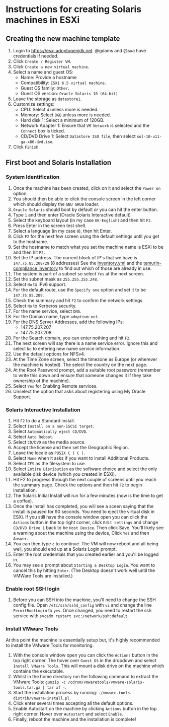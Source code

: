 # Instructions for creating Solaris machines in ESXi

## Creating the new machine template

1. Login to https://esxi.adoptopenjdk.net. @gdams and @sxa have credentials if needed.
1. Click `Create / Register VM`.
1. Click `Create a new virtual machine`.
1. Select a name and guest OS:
    - Name: Provide a hostname
    - Compatibility: `ESXi 6.5 virtual machine`.
    - Guest OS family: `Other`.
    - Guest OS version: `Oracle Solaris 10 (64-bit)`
1. Leave the storage as `datastore1`.
1. Customize settings:
    - CPU: Select `4` unless more is needed.
    - Memory: Select `8GB` unless more is needed.
    - Hard disk 1: Select a minimum of 120GB.
    - Network Adapter 1: Ensure that `VM Network` is selected and the `Connect` box is ticked.
    - CD/DVD Drive 1: Select `Datastore ISO file`, then select `sol-10-u11-ga-x86-dvd.iso`.
1. Click `Finish`


## First boot and Solaris Installation

### System Identification

1. Once the machine has been created, click on it and select the `Power on` option.
1. You should then be able to click the console screen in the left corner which should display the `GNU GRUB` loader.
1. `Oracle Solaris` should boot by default or you can hit the enter button.
1. Type `1` and then enter (Oracle Solaris Interactive default)
1. Select the keyboard layout (in my case `UK-English`) and then hit `F2`.
1. Press Enter in the screen test shell.
1. Select a language (in my case `0`), then hit Enter.
1. Click `F2` for the next few screen using the default settings until you get to the hostname.
1. Set the hostname to match what you set the machine name is ESXi to be and then hit `F2`.
1. Set the IP address. The current block of IP's that we have is `147.75.85.208/29` (8 addresses) See the [inventory.yml](https://github.com/temurin-compliance/infrastructure/blob/master/ansible/inventory.yml) and the [temurin-compliance inventory](https://github.com/temurin-compliance/infrastructure/blob/master/ansible/inventory.yml) to find out which of those are already in use.
1. The system is part of a subnet so select `Yes` at the next screen.
1. Set the subnet mask as `255.255.255.248`.
1. Select `No` to IPv6 support.
1. For the default route, use the `Specify one` option and set it to be `147.75.85.209`.
1. Check the summary and hit `F2` to confirm the network settings.
1. Select `No` to Kerberos security.
1. For the name service, select `DNS`.
1. For the Domain name, type `adoptium.net`.
1. For the DNS Server Addresses, add the following IPs:
    - 147.75.207.207 
    - 147.75.207.208
1. For the Search domain, you can enter nothing and hit `F2`.
1. The next screen will say there is a name service error. Ignore this and select `No` to entering new name service information.
1. Use the default options for NFSv4.
1. At the Time Zone screen, select the timezone as Europe (or wherever the machine is hosted). The select the country on the next page.
1. At the Root Password prompt, add a suitable root password (remember to write this down and ensure that someone changes it if they take ownership of the machine).
1. Select `Yes` for Enabling Remote services.
1. Unselect the option that asks about registering using My Oracle Support.

### Solaris Interactive Installation

1. Hit `F2` to do a Standard install.
1. Select `Install on a non-iSCSI target`.
1. Select `Automatically eject CD/DVD`.
1. Select `Auto Reboot`.
1. Select `CD/DVD` as the media source.
1. Accept the license and then set the Geographic Region. 
1. Leave the locale as `POSIX C ( C )`.
1. Select `None` when it asks if you want to install Additional Products.
1. Select `ZFS` as the filesystem to use.
1. Select `Entire Disribution` as the software choice and select the only available disk device (which you created in ESXi).
1. Hit F2 to progress through the next couple of screens until you reach the summary page. Check the options and then hit `F2` to begin installation.
1. The Solaris Initial Install will run for a few minutes (now is the time to get a coffee).
1. Once the install has completed, you will see a sceen saying that the install is paused for 90 seconds. You need to eject the virtual disk in ESXi. If you still have the console window open you can click the `Actions` button in the top right corner, click `Edit settings` and change `CD/DVD Drive 1` back to be `Host Device`. Then click Save. You'll likely see a warning about the machine using the device, Click `Yes` and then `Answer`.
1. You can then type `c` to continue. The VM will now reboot and all being well, you should end up at a Solaris Login prompt.
1. Enter the root credentials that you created earlier and you'll be logged in.
1. You may see a prompt about `Starting a Desktop Login`. You want to cancel this by hitting `Enter`. (The Desktop doesn't work well until the VMWare Tools are installed.)

### Enable root SSH login

1. Before you can SSH into the machine, you'll need to change the SSH config file. Open `/etc/ssh/sshd_config` with `vi` and change the line `PermitRootLogin` to `yes`. Once changed, you need to restart the ssh service with `svcadm restart svc:/network/ssh:default`.

### Install VMware Tools

At this point the machine is essentially setup but, it's highly recommended to install the VMware Tools for monitoring.

1. With the console window open you can click the `Actions` button in the top right corner. The hover over `Guest OS` in the dropdown and select `Install VMware Tools`. This will mount a disk drive on the machine which contains the executable.
1. Whilst in the home directory run the following command to extract the VMware Tools: `gunzip -c /cdrom/vmwaretools/vmware-solaris-tools.tar.gz | tar xf -`.
1. Start the installation process by running: `./vmware-tools-distrib/vmware-install.pl`.
1. Click enter several times accepting all the default options.
1. Enable Autostart on the machine by clicking `Actions` button in the top right corner. Hover over `Autostart` and select `Enable`.
1. Finally, reboot the machine and the installation is complete!
